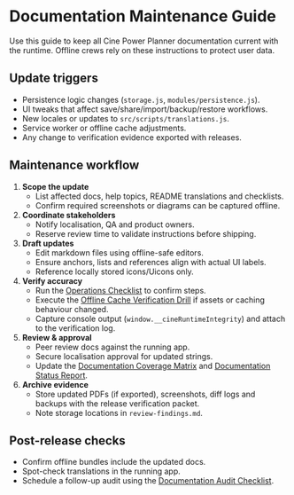 # Documentation Maintenance Guide

Use this guide to keep all Cine Power Planner documentation current with the
runtime. Offline crews rely on these instructions to protect user data.

## Update triggers

- Persistence logic changes (`storage.js`, `modules/persistence.js`).
- UI tweaks that affect save/share/import/backup/restore workflows.
- New locales or updates to `src/scripts/translations.js`.
- Service worker or offline cache adjustments.
- Any change to verification evidence exported with releases.

## Maintenance workflow

1. **Scope the update**
   - List affected docs, help topics, README translations and checklists.
   - Confirm required screenshots or diagrams can be captured offline.
2. **Coordinate stakeholders**
   - Notify localisation, QA and product owners.
   - Reserve review time to validate instructions before shipping.
3. **Draft updates**
   - Edit markdown files using offline-safe editors.
   - Ensure anchors, lists and references align with actual UI labels.
   - Reference locally stored icons/Uicons only.
4. **Verify accuracy**
   - Run the [Operations Checklist](operations-checklist.md) to confirm steps.
   - Execute the [Offline Cache Verification Drill](offline-cache-verification-drill.md)
     if assets or caching behaviour changed.
   - Capture console output (`window.__cineRuntimeIntegrity`) and attach to the
     verification log.
5. **Review & approval**
   - Peer review docs against the running app.
   - Secure localisation approval for updated strings.
   - Update the [Documentation Coverage Matrix](documentation-coverage-matrix.md)
     and [Documentation Status Report](documentation-status-report-template.md).
6. **Archive evidence**
   - Store updated PDFs (if exported), screenshots, diff logs and backups with
     the release verification packet.
   - Note storage locations in `review-findings.md`.

## Post-release checks

- Confirm offline bundles include the updated docs.
- Spot-check translations in the running app.
- Schedule a follow-up audit using the [Documentation Audit Checklist](documentation-audit-checklist.md).
